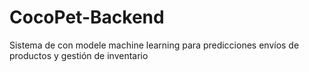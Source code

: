 # CocoPet-Backend
Sistema de con modele machine learning para predicciones envíos de productos y gestión de inventario

